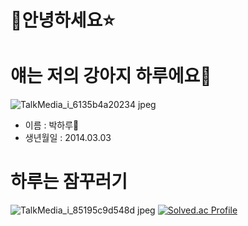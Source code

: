 **👋안녕하세요⭐**
=============

얘는 저의 강아지 하루에요🐶
=============
![TalkMedia_i_6135b4a20234 jpeg](https://github.com/minjeong0429/minjeong0429/assets/144874223/3c417e7c-bb0c-4037-8c4a-2a38cec16056)
* 이름 : 박하루🦴
* 생년월일 : 2014.03.03

하루는 잠꾸러기
=============
![TalkMedia_i_85195c9d548d jpeg](https://github.com/minjeong0429/minjeong0429/assets/144874223/5c1cb2d9-30dc-4202-9cc5-ad451c7cab91)
[![Solved.ac Profile](http://mazassumnida.wtf/api/v2/generate_badge?boj=minjeong0429)](https://solved.ac/minjeong0429/)
